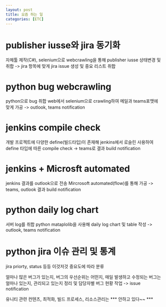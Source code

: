 ```yaml
---
layout: post
title: 요즘 하는 일
categories: [ETC]
---
```


# publisher iusse와 jira  동기화
자체툴 제작(C#), selenium으로  webcrawling을 통해 publisher iusse 상태변경 및 취합 -> jira 항목에 맞게 jira issue 생성 및 중요 리스트 취합

# python bug webcrawling
python으로 bug 취합 web에서 selenium으로 crawling하여 메일과 teams포맷에 맞게 가공 -> outlook, teams notification

# jenkins compile check
개발 프로젝트에 다양한 define(빌드타입)이 존재해 jenkins에서 로슬린 사용하여 define 타입에 따른 compile check -> teams로 결과 build notification

# jenkins + Microsft automated
jenkins 결과를 outlook으로 전송 Mircrosoft automated(flow)를 통해 가공 -> teams, outlook 결과 build notification

# python daily log chart
서버 log를 취합 python mataplolib을 사용해 daily log chart 및 table 작성 -> outlook, teams notification

# python jira 이슈 관리 및 통계
jira priorty, status 등등 이것저것 중요도에 따라 분류

얼마나 많은 버그가 있는지, 버그의 우선순위는 어떤지, 매일 발생하고 수정되는 버그는 얼마나 있는지, 관리되고 있는지 정리 및 담당자별 버그 현황 작업 -> issue notification


유니티 관련 컨텐츠, 최적화, 빌드 프로세스, 리소스관리는 *** 안하고 있다~~ ***

